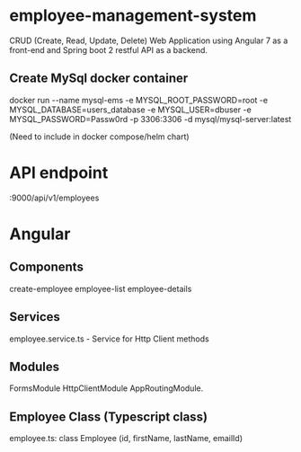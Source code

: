 # employee-management-system
 CRUD (Create, Read, Update, Delete) Web Application using Angular 7 as a front-end and Spring boot 2 restful API as a backend.



## Create MySql docker container
docker run --name mysql-ems -e MYSQL_ROOT_PASSWORD=root -e MYSQL_DATABASE=users_database -e MYSQL_USER=dbuser -e MYSQL_PASSWORD=Passw0rd -p 3306:3306 -d mysql/mysql-server:latest

(Need to include in docker compose/helm chart)


# API endpoint
<host>:9000/api/v1/employees


# Angular
## Components
create-employee
employee-list
employee-details
## Services
employee.service.ts - Service for Http Client methods
## Modules
FormsModule
HttpClientModule
AppRoutingModule.
## Employee Class (Typescript class)
employee.ts: class Employee (id, firstName, lastName, emailId)